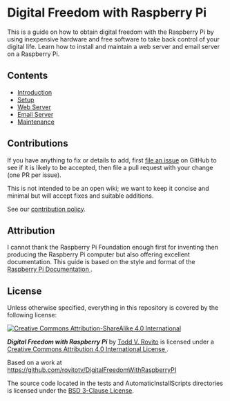 # Digital Freedom with Raspberry Pi

This is a guide on how to obtain digital freedom with the Raspberry Pi by using
inexpensive hardware and free software to take back control of your digital
life.  Learn how to install and maintain a web server and email server on a
Raspberry Pi.

## Contents

- [Introduction](introduction.md)
- [Setup](setup.md)
- [Web Server](web.md)
- [Email Server](email.md)
- [Maintenance](maintenance.md)

## Contributions

If you have anything to fix or details to add, first [file an
issue](https://github.com/rovitotv/DigitalFreedomWithRaspberryPI/issues) on 
GitHub to see if
it is likely to be accepted, then file a pull request with your change (one PR
per issue).

This is not intended to be an open wiki; we want to keep it concise and minimal
but will accept fixes and suitable additions.

See our [contribution policy](contributing.md).

## Attribution

I cannot thank the Raspberry Pi Foundation enough first for inventing then
producing the Raspberry Pi computer but also offering excellent documentation.
This guide is based on the style and format of the 
[ Raspberry Pi Documentation ](https://github.com/raspberrypi/documentation).

## License

Unless otherwise specified, everything in this repository is covered by the 
following license:

[![Creative Commons Attribution-ShareAlike 4.0 International](http://i.creativecommons.org/l/by-sa/4.0/88x31.png)](http://creativecommons.org/licenses/by-sa/4.0/)

***Digital Freedom with Raspberry Pi*** by 
[Todd V. Rovito](http://www.rovitotv.org) is licensed under a 
[ Creative Commons Attribution 4.0 International License ](http://creativecommons.org/licenses/by-sa/4.0/).

Based on a work at https://github.com/rovitotv/DigitalFreedomWithRaspberryPI

The source code located in the tests and AutomaticInstallScripts directories is
licensed under the 
[BSD 3-Clause License](http://opensource.org/licenses/BSD-3-Clause).
